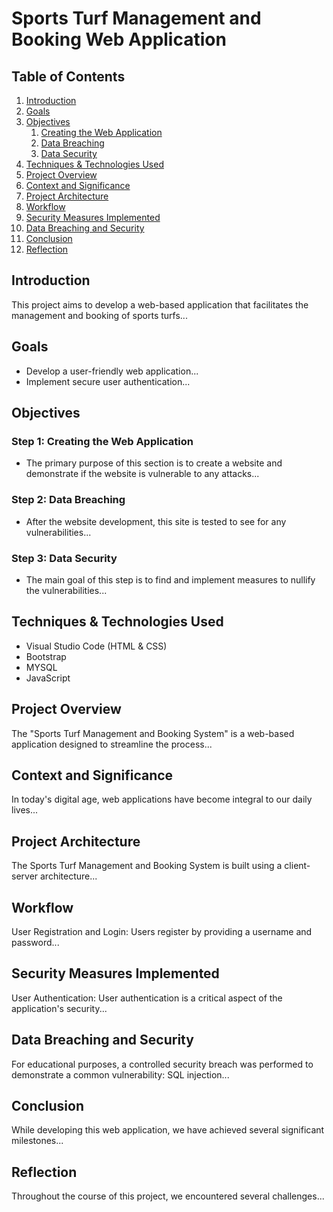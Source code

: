 # Sports Turf Management and Booking Web Application

## Table of Contents
1. [Introduction](#introduction)
2. [Goals](#goals)
3. [Objectives](#objectives)
    1. [Creating the Web Application](#step-1-creating-the-web-application)
    2. [Data Breaching](#step-2-data-breaching)
    3. [Data Security](#step-3-data-security)
4. [Techniques & Technologies Used](#techniques--technologies-used)
5. [Project Overview](#project-overview)
6. [Context and Significance](#context-and-significance)
7. [Project Architecture](#project-architecture)
8. [Workflow](#workflow)
9. [Security Measures Implemented](#security-measures-implemented)
10. [Data Breaching and Security](#data-breaching-and-security)
11. [Conclusion](#conclusion)
12. [Reflection](#reflection)

## Introduction
This project aims to develop a web-based application that facilitates the management and booking of sports turfs...

## Goals
- Develop a user-friendly web application...
- Implement secure user authentication...

## Objectives

### Step 1: Creating the Web Application
- The primary purpose of this section is to create a website and demonstrate if the website is vulnerable to any attacks...

### Step 2: Data Breaching
- After the website development, this site is tested to see for any vulnerabilities...

### Step 3: Data Security
- The main goal of this step is to find and implement measures to nullify the vulnerabilities...

## Techniques & Technologies Used
- Visual Studio Code (HTML & CSS)
- Bootstrap
- MYSQL
- JavaScript

## Project Overview
The "Sports Turf Management and Booking System" is a web-based application designed to streamline the process...

## Context and Significance
In today's digital age, web applications have become integral to our daily lives...

## Project Architecture
The Sports Turf Management and Booking System is built using a client-server architecture...

## Workflow
User Registration and Login:
Users register by providing a username and password...

## Security Measures Implemented
User Authentication:
User authentication is a critical aspect of the application's security...

## Data Breaching and Security
For educational purposes, a controlled security breach was performed to demonstrate a common vulnerability: SQL injection...

## Conclusion
While developing this web application, we have achieved several significant milestones...

## Reflection
Throughout the course of this project, we encountered several challenges...
